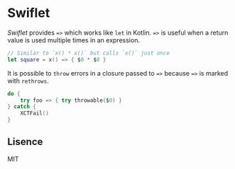 # Swiflet

_Swiflet_ provides `=>` which works like `let` in Kotlin. `=>` is useful when a return value is used multiple times in an expression.

```swift
// Similar to `x() * x()` but calls `x()` just once
let square = x() => { $0 * $0 }
```

It is possible to `throw` errors in a closure passed to `=>` because `=>` is marked with `rethrows`.

```swift
do {
    try foo => { try throwable($0) }
} catch {
    XCTFail()
}
```

## Lisence

MIT
